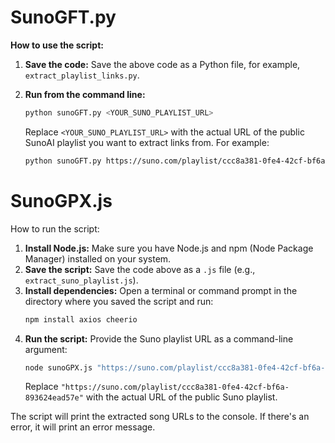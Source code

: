 # SunoGFT.py

**How to use the script:**

1.  **Save the code:** Save the above code as a Python file, for example, `extract_playlist_links.py`.
2.  **Run from the command line:**
    ```bash
    python sunoGFT.py <YOUR_SUNO_PLAYLIST_URL>
    ```
    Replace `<YOUR_SUNO_PLAYLIST_URL>` with the actual URL of the public SunoAI playlist you want to extract links from. For example:

    ```bash
    python sunoGFT.py https://suno.com/playlist/ccc8a381-0fe4-42cf-bf6a-893624ead57e
    ```

# SunoGPX.js

How to run the script:

1.  **Install Node.js:** Make sure you have Node.js and npm (Node Package Manager) installed on your system.
2.  **Save the script:** Save the code above as a `.js` file (e.g., `extract_suno_playlist.js`).
3.  **Install dependencies:** Open a terminal or command prompt in the directory where you saved the script and run:
    ```bash
    npm install axios cheerio
    ```
4.  **Run the script:**  Provide the Suno playlist URL as a command-line argument:
    ```bash
    node sunoGPX.js "https://suno.com/playlist/ccc8a381-0fe4-42cf-bf6a-893624ead57e"
    ```
    Replace `"https://suno.com/playlist/ccc8a381-0fe4-42cf-bf6a-893624ead57e"` with the actual URL of the public Suno playlist.

The script will print the extracted song URLs to the console.  If there's an error, it will print an error message.
